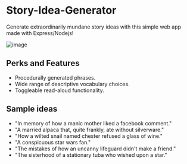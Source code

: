 # Story-Idea-Generator
 Generate extraordinarily mundane story ideas with this simple web app made with Express/Nodejs!
 
 ![image](https://user-images.githubusercontent.com/93454878/206539135-9b00445f-3329-4921-8ad4-5dfa92a0dca7.png)

## Perks and Features
 - Procedurally generated phrases.
 - Wide range of descriptive vocabulary choices.
 - Toggleable read-aloud functionality.
 
## Sample ideas
 - "In memory of how a manic mother liked a facebook comment."
 - "A married alpaca that, quite frankly, ate without silverware."
 - "How a wilted snail named chester refused a glass of wine."
 - "A conspicuous star wars fan."
 - "The mistakes of how an uncanny lifeguard didn't make a friend."
 - "The sisterhood of a stationary tuba who wished upon a star."


